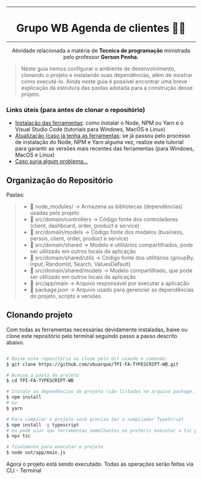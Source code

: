 <div align='center'>

---
# Grupo WB Agenda de clientes 👨‍💻

---

Atividade relacionada a matéria de **Tecnica de programação** ministrada pelo professor **Gerson Penha.**

</div>

> Neste guia iremos configurar o ambiente de desenvolvimento, clonando o projeto e instalando suas dependências, além de mostrar como executá-lo.
> Ainda neste guia é possível encontrar uma breve explicação da estrutura das pastas adotada para a construção desse projeto.
### Links úteis (para antes de clonar o repositório)

- [Instalação das ferramentas](https://www.notion.so/Instala-o-das-ferramentas-405f3e8b014649cbb422dee6b5bd0535): como instalar o Node, NPM ou Yarn e o Visual Studio Code (tutoriais para Windows, MacOS e Linux)
- [Atualização (caso já tenha as ferramentas](https://www.notion.so/Atualiza-o-vers-es-diferentes-09abff4d88d44c459a7c7a925ad15bfa): se já passou pelo processo de instalação do Node, NPM e Yarn alguma vez, realize este tutorial para garantir as versões mais recentes das ferramentas (para Windows, MacOS e Linux)
- [Caso surja algum problema...](https://www.notion.so/Tive-problemas-e-agora-c67378e1319d4723a3211aad8eb987c6)

## Organização do Repositório

Pastas:
>   - 📁 node_modules/            -> Armazena as bibliotecas (dependências) usadas pelo projeto                            
>   - 📂 src/domain/controllers   -> Código fonte dos controladores (client, dashboard, order, product e service)          
>   - 📂 src/domain/models        -> Código fonte dos modelos (business, person, client, order, product e service)         
>   - 📁 src/domain/shared        -> Modelo e utilitários compartilhados, pode ser utilizado em outros locais da aplicação 
>   - 📁 src/domain/shared/utils  -> Código fonte dos utilitários (groupBy, Input, RandomId, Search, ValuesDefault)        
>   - 📁 src/domain/shared/models -> Modelo compartilhado, que pode ser utilizado em outros locais da aplicação            
>   - 📁 src/app/main             -> Arquivo responsável por executar a aplicação                                          
>   - 📁 package.json             -> Arquivo usado para gerenciar as dependências do projeto, scripts e versões            

## Clonando projeto

Com todas as ferramentas necessárias devidamente instaladas, baixe ou clone este repositório pelo terminal seguindo passo a passo descrito abaixo.

```bash

# Baixe este repositório ou clone pelo Git usando o comando:
$ git clone https://github.com/vbuarque/TPI-FA-TYPESCRIPT-WB.git

# Acesse a pasta do projeto
$ cd TPI-FA-TYPESCRIPT-WB

# Instale as dependências do projeto (são listadas no arquivo package.json)
$ npm install
# ou
$ yarn

# Para compilar o projeto você precisa ter o compilador TypeScript
$ npm install -g typescript
# ou pode usar npx ferramentas semelhantes se preferir executar a tsc partir de um node_modules pacote local .
$ npx tsc

# finalmente para executar o projeto
$ node out/app/main.js

```

Agora o projeto está sendo executado. Todas as operações serão feitas via CLI - Terminal
